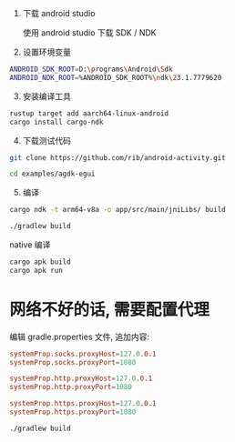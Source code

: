1. 下载 android studio

    使用 android studio 下载 SDK / NDK

2. 设置环境变量

```sh
ANDROID_SDK_ROOT=D:\programs\Android\Sdk
ANDROID_NDK_ROOT=%ANDROID_SDK_ROOT%\ndk\23.1.7779620
```

3. 安装编译工具

```sh
rustup target add aarch64-linux-android
cargo install cargo-ndk
```

4. 下载测试代码

```sh
git clone https://github.com/rib/android-activity.git

cd examples/agdk-egui
```

5. 编译

```sh
cargo ndk -t arm64-v8a -o app/src/main/jniLibs/ build

./gradlew build

```

native 编译

```sh
cargo apk build
cargo apk run

```

# 网络不好的话, 需要配置代理

编辑 gradle.properties 文件, 追加内容:

```conf
systemProp.socks.proxyHost=127.0.0.1
systemProp.socks.proxyPort=1080

systemProp.http.proxyHost=127.0.0.1
systemProp.http.proxyPort=1080

systemProp.https.proxyHost=127.0.0.1
systemProp.https.proxyPort=1080
```

```sh
./gradlew build
```
